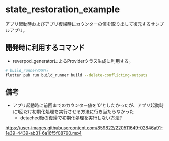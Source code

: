 # state_restoration_example

アプリ起動時およびアプリ復帰時にカウンターの値を取り出して復元するサンプルアプリ。

## 開発時に利用するコマンド

- reverpod_generatorによるProviderクラス生成に利用する。

```bash
# build_runnerの実行
flutter pub run build_runner build --delete-conflicting-outputs
```

## 備考

- アプリ起動時に前回までのカウンター値を'0'としたかったが、アプリ起動時に1回だけ初期化処理を実行させる方法に行き当たらなかった
  - detached後の復帰で初期化処理を実行しない方法?


https://user-images.githubusercontent.com/859822/220511649-02846a91-1e39-4439-ab31-6a16f5f08790.mp4

